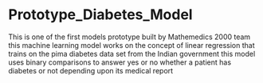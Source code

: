 # Prototype_Diabetes_Model
This is one of the first models prototype built by Mathemedics 2000 team this machine learning model works on the concept of linear regression that trains on the pima diabetes data set from the Indian government this model uses binary comparisons to answer yes or no whether a patient has diabetes or not depending upon its medical report 
